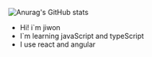 ![Anurag's GitHub stats](https://github-readme-stats.vercel.app/api?username=gbwlxhd97&show_icons=true&theme=radical)

- Hi! i`m jiwon
- I`m learning javaScript and typeScript
- I use react and angular
